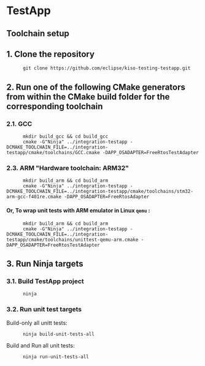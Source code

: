 # TestApp

## Toolchain setup

## 1. Clone the repository ##
```
      git clone https://github.com/eclipse/kiso-testing-testapp.git
```

## 2. Run one of the following CMake generators from within the CMake build folder for the corresponding toolchain ##

### 2.1. GCC ###
```
      mkdir build_gcc && cd build_gcc
      cmake -G"Ninja" ../integration-testapp -DCMAKE_TOOLCHAIN_FILE=../integration-testapp/cmake/toolchains/GCC.cmake -DAPP_OSADAPTER=FreeRtosTestAdapter
```
### 2.3. ARM "Hardware toolchain: ARM32" ###
```
      mkdir build_arm && cd build_arm
      cmake -G"Ninja" ../integration-testapp -DCMAKE_TOOLCHAIN_FILE=../integration-testapp/cmake/toolchains/stm32-arm-gcc-f401re.cmake -DAPP_OSADAPTER=FreeRtosAdapter
```
#### Or, To wrap unit tests with ARM emulator in Linux `qemu` : ####
```
      mkdir build_arm && cd build_arm
      cmake -G"Ninja" ../integration-testapp -DCMAKE_TOOLCHAIN_FILE=../integration-testapp/cmake/toolchains/unittest-qemu-arm.cmake -DAPP_OSADAPTER=FreeRtosTestAdapter
```

## 3. Run Ninja targets ##

### 3.1. Build TestApp project ###
```
      ninja
```
### 3.2. Run unit test targets ###
Build-only all unitt tests:
```
      ninja build-unit-tests-all
```
Build and Run all unit tests:
```
      ninja run-unit-tests-all
```
